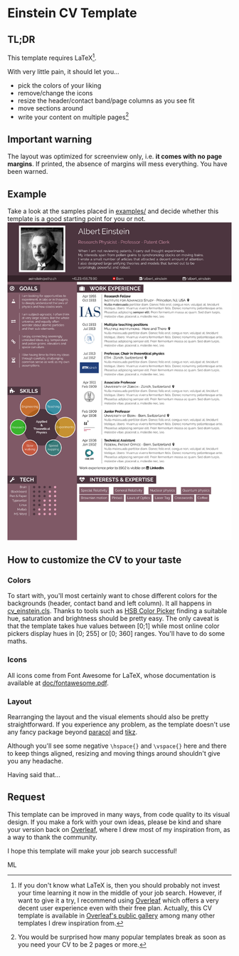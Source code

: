 # Einstein CV Template
## TL;DR
This template requires LaTeX[^1].

With very little pain, it should let you...
* pick the colors of your liking
* remove/change the icons
* resize the header/contact band/page columns as you see fit
* move sections around
* write your content on multiple pages[^2]

## Important warning
The layout was optimized for screenview only, i.e. **it comes with no page margins**. If printed, the absence of margins will mess everything. You have been warned.

## Example
Take a look at the samples placed in [examples/](examples/) and decide whether this template is a good starting point for you or not.
![JPG screenshot of the PDF](examples/example.jpg)

## How to customize the CV to your taste
### Colors
To start with, you'll most certainly want to chose different colors for the backgrounds (header, contact band and left column). It all happens in [cv_einstein.cls](cv_einstein.cls). Thanks to tools such as [HSB Color Picker](https://codepen.io/HunorMarton/details/eWvewo) finding a suitable hue, saturation and brightness should be pretty easy. The only caveat is that the template takes hue values between [0;1] while most online color pickers display hues in [0; 255] or [0; 360] ranges. You'll have to do some maths.

### Icons
All icons come from Font Awesome for LaTeX, whose documentation is available at [doc/fontawesome.pdf](doc/fontawesome.pdf).

### Layout
Rearranging the layout and the visual elements should also be pretty straightforward. If you experience any problem, as the template doesn't use any fancy package beyond [paracol](https://www.ctan.org/pkg/paracol) and [tikz](https://tikz.net/).

Although you'll see some negative `\hspace{}` and `\vspace{}` here and there to keep things aligned, resizing and moving things around shouldn't give you any headache.

Having said that...

## Request
This template can be improved in many ways, from code quality to its visual design. If you make a fork with your own ideas, please be kind and share your version back on [Overleaf](https://www.overleaf.com/), where I drew most of my inspiration from, as a way to thank the community.

I hope this template will make your job search successful!

ML

[^1]: If you don't know what LaTeX is, then you should probably not invest your time learning it now in the middle of your job search. However, if want to give it a try, I recommend using [Overleaf](https://www.overleaf.com) which offers a very decent user experience even with their free plan. Actually, this CV template is available in [Overleaf's public gallery](https://www.overleaf.com/latex/templates?q=CV+einstein) among many other templates I drew inspiration from.
[^2]: You would be surprised how many popular templates break as soon as you need your CV to be 2 pages or more.
